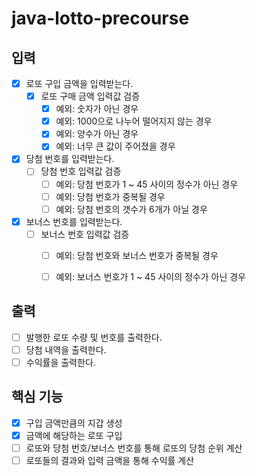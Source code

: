 # java-lotto-precourse


## 입력
- [x] 로또 구입 금액을 입력받는다.
    - [x] 로또 구매 금액 입력값 검증
        - [x] 예외: 숫자가 아닌 경우
        - [x] 예외: 1000으로 나누어 떨어지지 않는 경우
        - [x] 예외: 양수가 아닌 경우
        - [x] 예외: 너무 큰 값이 주어졌을 경우
- [x] 당첨 번호를 입력받는다.
    - [ ] 당첨 번호 입력값 검증
        - [ ] 예외: 당첨 번호가 1 ~ 45 사이의 정수가 아닌 경우
        - [ ] 예외: 당첨 번호가 중복될 경우
        - [ ] 예외: 당첨 번호의 갯수가 6개가 아닐 경우
- [x] 보너스 번호를 입력받는다.
    - [ ] 보너스 번호 입력값 검증
        - [ ] 예외: 당첨 번호와 보너스 번호가 중복될 경우
        - [ ] 예외: 보너스 번호가 1 ~ 45 사이의 정수가 아닌 경우


## 출력
- [ ] 발행한 로또 수량 및 번호를 출력한다.
- [ ] 당첨 내역을 출력한다.
- [ ] 수익률을 출력한다.

## 핵심 기능
- [x] 구입 금액만큼의 지갑 생성
- [x] 금액에 해당하는 로또 구입
- [ ] 로또와 당첨 번호/보너스 번호를 통해 로또의 당첨 순위 계산
- [ ] 로또들의 결과와 입력 금액을 통해 수익률 계산